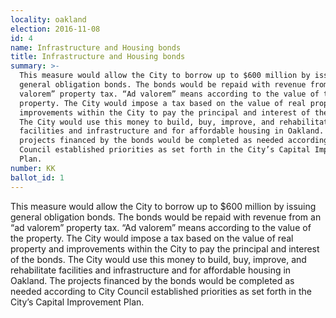 ```yaml
---
locality: oakland
election: 2016-11-08
id: 4
name: Infrastructure and Housing bonds
title: Infrastructure and Housing bonds
summary: >-
  This measure would allow the City to borrow up to $600 million by issuing
  general obligation bonds. The bonds would be repaid with revenue from an “ad
  valorem” property tax. “Ad valorem” means according to the value of the
  property. The City would impose a tax based on the value of real property and
  improvements within the City to pay the principal and interest of the bonds.
  The City would use this money to build, buy, improve, and rehabilitate
  facilities and infrastructure and for affordable housing in Oakland. The
  projects financed by the bonds would be completed as needed according to City
  Council established priorities as set forth in the City’s Capital Improvement
  Plan.
number: KK
ballot_id: 1
---
```

This measure would allow the City to borrow up to $600 million by issuing general obligation bonds. The bonds would be repaid with revenue from an “ad valorem” property tax. “Ad valorem” means according to the value of the property. The City would impose a tax based on the value of real property and improvements within the City to pay the principal and interest of the bonds. The City would use this money to build, buy, improve, and rehabilitate facilities and infrastructure and for affordable housing in Oakland. The projects financed by the bonds would be completed as needed according to City Council established priorities as set forth in the City’s Capital Improvement Plan.
